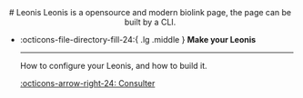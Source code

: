 
<center>
# Leonis
Leonis is a opensource and modern biolink page, the page can be built by a CLI.
</center>

<div class="grid cards" markdown>

-   :octicons-file-directory-fill-24:{ .lg .middle } __Make your Leonis__

    ---

    How to configure your Leonis, and how to build it.

    [:octicons-arrow-right-24: Consulter](design/intro.md)
</span>